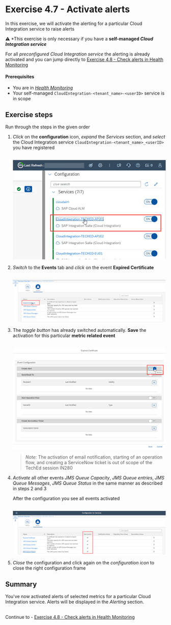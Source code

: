 # Exercise 4.7 - Activate alerts

In this exercise, we will activate the alerting for a particular Cloud Integration service to raise alerts

:warning: *This exercise is only necessary if you have a **self-managed *Cloud Integration service***

For all *preconfigured Cloud Integration service* the alerting is already activated and you can jump directly to [Exercise 4.8 - Check alerts in Health Monitoring](/exercises/ex4/ex48/)


#### Prerequisites
- You are in [*Health Monitoring*](https://teched22-cloudalm-003.eu10.alm.cloud.sap/shell/run?sap-ui-app-id=sap.crun.hmapp.ui)
- Your self-managed `CloudIntegration-<tenant_name>-<userID>` service is in scope

## Exercise steps

Run through the steps in the given order

1. *Click* on the **configuration** icon, *expand* the *Services* section, and *select* the Cloud Integration service `CloudIntegration-<tenant_name>_<userID>` you have registered

    <br>![](/exercises/ex4/images/HMSelectConfiguration.png)

2. *Switch* to the **Events** tab and *click* on the event **Expired Certificate**

    <br>![](/exercises/ex4/images/HMConfigSelectEventCertificate.png)

3. The *toggle button* has already switched automatically. **Save** the activation for this particular **metric related event**

    <br>![](/exercises/ex4/images/HMConfigTurnOnEventCertificate.png)
     
    >
    > *Note:* The activation of email notification, starting of an operation flow, and creating a ServiceNow ticket is out of scope of the TechEd session IN280
    > 

4. *Activate* all other events *JMS Queue Capacity*, *JMS Queue entries*, *JMS Queue Messages*, *JMS Queue Status* in the same manner as described in steps 2 and 3

    After the configuration you see all events activated
    
    <br>![](/exercises/ex4/images/HMConfigActiveAlerts.png)

5. *Close* the configuration and click again on the *configuration icon* to close the right configuration frame
   

## Summary

You've now activated alerts of selected metrics for a particular Cloud Integration service. Alerts will be displayed in the *Alerting* section.

<br>Continue to - [Exercise 4.8 - Check alerts in Health Monitoring](/exercises/ex4/ex48/)

